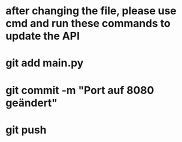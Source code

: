 # after changing the file, please use cmd and run these commands to update the API 

# git add main.py
# git commit -m "Port auf 8080 geändert"
# git push
